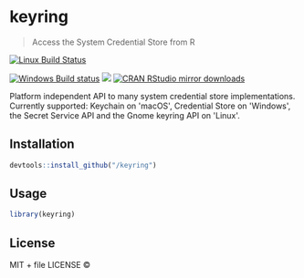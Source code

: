 
# keyring

> Access the System Credential Store from R

[![Linux Build Status](https://travis-ci.org//keyring.svg?branch=master)](https://travis-ci.org//keyring)

[![Windows Build status](https://ci.appveyor.com/api/projects/status/github//keyring?svg=true)](https://ci.appveyor.com/project//keyring)
[![](http://www.r-pkg.org/badges/version/keyring)](http://www.r-pkg.org/pkg/keyring)
[![CRAN RStudio mirror downloads](http://cranlogs.r-pkg.org/badges/keyring)](http://www.r-pkg.org/pkg/keyring)


Platform independent API to many system credential store implementations.
  Currently supported: Keychain on 'macOS', Credential Store on 'Windows', the
  Secret Service API and the Gnome keyring API on 'Linux'.

## Installation

```r
devtools::install_github("/keyring")
```

## Usage

```r
library(keyring)
```

## License

MIT + file LICENSE © 
